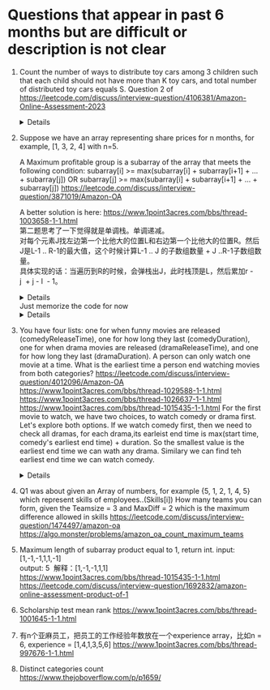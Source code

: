 # Questions that appear in past 6 months but are difficult or description is not clear
1. Count the number of ways to distribute toy cars among 3 children such that each child should not have more than K toy cars, and total number of distributed toy cars equals S.
  Question 2 of https://leetcode.com/discuss/interview-question/4106381/Amazon-Online-Assessment-2023

    <details>
    
    ```python
    def distribute_toys(toys, max_toys_for_each):
        result = 0
        for first in range(max_toys_for_each + 1):
            for second in range(max_toys_for_each + 1):
                third = toys - first - second
                if 0 <= third <= max_toys_for_each:
                    result += 1
        return result
    
    print(distribute_toys(2, 2)) # 6
        
    ```
    </details>

1. Suppose we have an array representing share prices for n months, for example, [1, 3, 2, 4] with n=5.

    A Maximum profitable group is a subarray of the array that meets the following condition:
    subarray[i] >= max(subarray[i] + subarray[i+1] + ... + subarray[j]) OR subarray[j] >= max(subarray[i] + subarray[i+1] + ... + subarray[j])
    https://leetcode.com/discuss/interview-question/3871019/Amazon-OA  

    A better solution is here: https://www.1point3acres.com/bbs/thread-1003658-1-1.html  
   第二题思考了一下觉得就是单调栈。单调递减。  
   对每个元素J找左边第一个比他大的位置L和右边第一个比他大的位置R。然后J是L-1 .. R-1的最大值，这个时候计算L-1 .. J 的子数组数量 + J ..R-1子数组数量。  
   具体实现的话：当遍历到R的时候，会弹栈出J，此时栈顶是L，然后累加r - j  + j - l  - 1。  
    <details>
      
    ```python
    def count_groups(nums):
        MAX_VALUE = float("inf")
        result = 0
        stack = []
        for right in range(len(nums) + 1):
            curr = MAX_VALUE if right == len(nums) else nums[right]
            while stack and nums[stack[-1]] < curr:
                j = stack.pop()
                left = stack[-1] if stack else -1
                result += (right - j) + (j - left - 1)
            stack.append(right)
        
        return result
    
    print(count_groups([2, 3, 2])) # 5
    print(count_groups([5,3,1,3,5])) # 15      
    ```
    </details> 
    Just memorize the code for now  
    <details>
  
    ```python
    def solution(v) -> int:
        stack = []
        n, r = len(v), 0
        for i in range(0, n):
            print("i", i, " value: ", v[i])
            print("stack: ", stack)
            while len(stack) and v[stack[-1]] < v[i]:
                # [top..i - 1] is what we want. Note it may contain equal elements.
                r += i - stack.pop()
            r += i - (stack[-1] if len(stack) else -1)
            print("result so far: ", r)
            stack.append(i)
    
        while len(stack):
            # [top..n - 1] is what we want
            r += n - stack.pop()
        return r - n
    
    print(solution([4, 3, 2, 5]))
  
    ```
    </details>

1. You have four lists: one for when funny movies are released (comedyReleaseTime), one for how long they last (comedyDuration), one for when drama movies are released (dramaReleaseTime), and one for how long they last (dramaDuration). A person can only watch one movie at a time. What is the earliest time a person end watching movies from both categories?
 https://leetcode.com/discuss/interview-question/4012096/Amazon-OA  
https://www.1point3acres.com/bbs/thread-1029588-1-1.html  
https://www.1point3acres.com/bbs/thread-1026637-1-1.html
https://www.1point3acres.com/bbs/thread-1015435-1-1.html
   For the first movie to watch, we have two choices, to watch comedy or drama first. Let's explore both options. If we watch comedy first, then we need to check all dramas, for each drama,its earleist end time is max(start time, comedy's earliest end time) + duration. So the smallest value is the earliest end time we can wath any drama. Similary we can find teh earliest end time we can watch comedy. 
    <details>

    ```python
    def get_min_time(comedy_release, comedy_duration, drama_release, drama_duration):
        def get_min_time_watch_first_category_earlier(category_1_release, category_1_duration, category_2_release, category_2_duration):
            category_1_earliest_end_time = min([release_time + duration for release_time, duration in zip(category_1_release, category_1_duration)])
            category_2_earliest_end_time = float("inf")
            for release_time, duration in zip(category_2_release, category_2_duration):
                start_time = max(release_time, category_1_earliest_end_time)
                end_time = start_time + duration
                category_2_earliest_end_time = min(category_2_earliest_end_time, end_time)
    
            return category_2_earliest_end_time
        
        min_time_watch_comedy_first = get_min_time_watch_first_category_earlier(comedy_release, comedy_duration, drama_release, drama_duration)
        min_time_watch_drama_first = get_min_time_watch_first_category_earlier(drama_release, drama_duration, comedy_release, comedy_duration)
        return min(min_time_watch_comedy_first, min_time_watch_drama_first)
    
    print(get_min_time([1,4],[3,2],[5,2],[2,2])) #6
    print(get_min_time([1,2,3],[1,1,1],[1,2,3],[10,5,1])) #4    
    ```
    </details>
1. Q1 was about given an Array of numbers, for example {5, 1, 2, 1, 4, 5} which represent skills of employees..(Skills[i])
How many teams you can form, given the Teamsize = 3 and MaxDiff = 2 which is the maximum difference allowed in skills
https://leetcode.com/discuss/interview-question/1474497/amazon-oa
https://algo.monster/problems/amazon_oa_count_maximum_teams

1.  Maximum length of subarray product equal to 1, return int.
input: [1,-1,-1,1,1,-1]    
output: 5  解释：[1,-1,-1,1,1]    
    https://www.1point3acres.com/bbs/thread-1015435-1-1.html
   https://leetcode.com/discuss/interview-question/1692832/amazon-online-assessment-product-of-1

1. Scholarship test mean rank
   https://www.1point3acres.com/bbs/thread-1001645-1-1.html

1. 有n个亚麻员工，把员工的工作经验年数放在一个experience array，比如n = 6, experience = [1,4,1,3,5,6]
   https://www.1point3acres.com/bbs/thread-997676-1-1.html

1. Distinct categories count   
   https://www.thejoboverflow.com/p/p1659/

